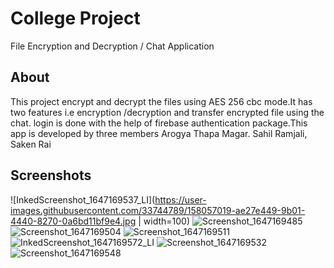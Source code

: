 # College Project

File Encryption and Decryption / Chat Application

## About

This project encrypt and decrypt the files using AES 256 cbc mode.It has two features i.e encryption /decryption and transfer encrypted file using the chat. login is done with the help of firebase authentication package.This app is developed by three members Arogya Thapa Magar. Sahil Ramjali, Saken Rai

## Screenshots

![InkedScreenshot_1647169537_LI](https://user-images.githubusercontent.com/33744789/158057019-ae27e449-9b01-4440-8270-0a6bd11bf9e4.jpg | width=100)
![Screenshot_1647169485](https://user-images.githubusercontent.com/33744789/158057024-7a32b6a6-fe09-4568-bc8c-de895e66126b.png)
![Screenshot_1647169504](https://user-images.githubusercontent.com/33744789/158057026-526ae826-0e32-4a99-b734-c4d7a094e91d.png)
![Screenshot_1647169511](https://user-images.githubusercontent.com/33744789/158057029-272be29d-f318-4257-91e6-280fd9effa15.png)
![InkedScreenshot_1647169572_LI](https://user-images.githubusercontent.com/33744789/158057032-09173a7b-d898-4119-95c8-d3a2e8960238.jpg)
![Screenshot_1647169532](https://user-images.githubusercontent.com/33744789/158057043-973492d3-5af1-49c3-8a6c-fc8252697c5f.png)
![Screenshot_1647169548](https://user-images.githubusercontent.com/33744789/158057045-762faeec-2738-4526-bbab-852810c99d5d.png)